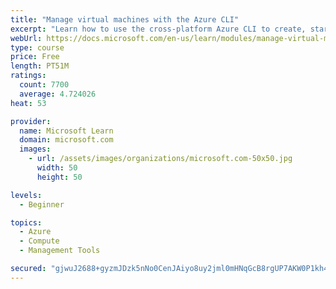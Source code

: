 ```yaml
---
title: "Manage virtual machines with the Azure CLI"
excerpt: "Learn how to use the cross-platform Azure CLI to create, start, stop, and perform other management tasks related to virtual machines in Azure."
webUrl: https://docs.microsoft.com/en-us/learn/modules/manage-virtual-machines-with-azure-cli/
type: course
price: Free
length: PT51M
ratings:
  count: 7700
  average: 4.724026
heat: 53

provider:
  name: Microsoft Learn
  domain: microsoft.com
  images:
    - url: /assets/images/organizations/microsoft.com-50x50.jpg
      width: 50
      height: 50

levels:
  - Beginner

topics:
  - Azure
  - Compute
  - Management Tools

secured: "gjwuJ2688+gyzmJDzk5nNo0CenJAiyo8uy2jml0mHNqGcB8rgUP7AKW0P1kh4YhbhEnzD4V/cjNOCIORzNAEC4tpqiynmm9eVe7HOPmsLq/spSkH0e1b4MP/cDLsN3fl4cwZxbNZtLdwG4b5ppRpOiSxnLWYYvnG9HbvJ1rrumiG6ug97AUy0+HnoWpRpfcp//x7XSrHy025y+8m2QZurc67KVeRjRHPVIqUc/LmjHNTFn4FoGcZYosNGa6ACBj/BLWRJqwXnsWGmmE/jzI8yk8HiqQXf70RSajbf9agId6iYaOdr7OHyp+ed3iJnsKUMU7a5j7qK0wY0S1P6DDuP6VVvxuscaG3HXs1zSR8kgXNX3dgyYHUGETtDgXgYBML8uQ/lde36Q98022Etx2jV7H0H0xsMZGgCVDSPOO5Pfg=;RiiqpJmu3UGC0F0iZO6FrQ=="
---
```


